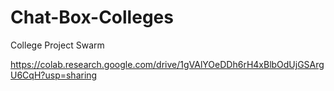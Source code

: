 # Chat-Box-Colleges
College Project Swarm

https://colab.research.google.com/drive/1gVAlYOeDDh6rH4xBlbOdUjGSArgU6CqH?usp=sharing
